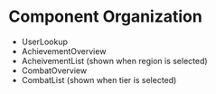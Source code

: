 # Component Organization

- UserLookup
- AchievementOverview
- AcheivementList (shown when region is selected)
- CombatOverview
- CombatList (shown when tier is selected)

#
